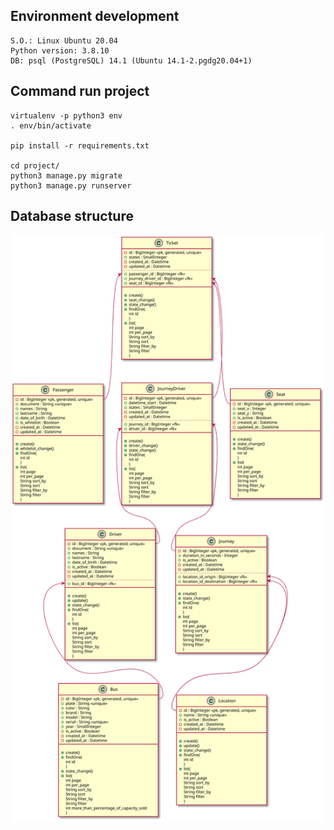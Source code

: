## Environment development
    
    S.O.: Linux Ubuntu 20.04
    Python version: 3.8.10
    DB: psql (PostgreSQL) 14.1 (Ubuntu 14.1-2.pgdg20.04+1)

## Command run project
    virtualenv -p python3 env
    . env/bin/activate

    pip install -r requirements.txt

    cd project/
    python3 manage.py migrate
    python3 manage.py runserver

## Database structure

![Diagram class](/diagrams/diagram_class.svg)